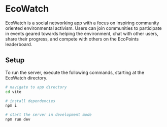 # EcoWatch

EcoWatch is a social networking app with a focus on inspiring community oriented environmental activism. Users can join communities to participate in events geared towards helping the environment, chat with other users, share their progress, and compete with others on the EcoPoints leaderboard.

## Setup

To run the server, execute the following commands, starting at the EcoWatch directory.

```bash
# navigate to app directory
cd vite

# install dependencies
npm i

# start the server in development mode
npm run dev
```